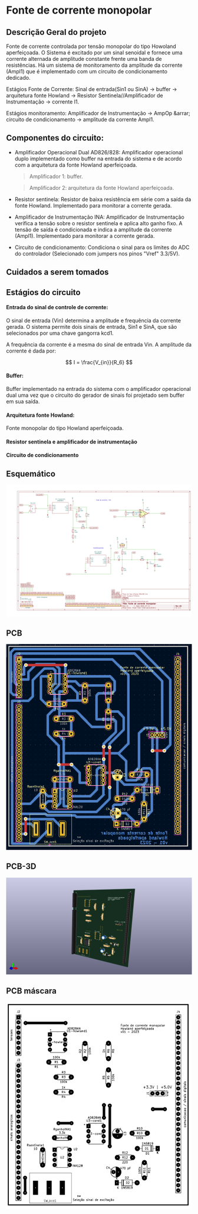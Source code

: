# Fonte de corrente monopolar

## Descrição Geral do projeto

Fonte de corrente controlada por tensão monopolar do tipo Howoland aperfeiçoada. O Sistema é excitado por um sinal senoidal e fornece uma corrente alternada de amplitude constante frente uma banda de resistências. Há um sistema de monitoramento da amplitude da corrente (Ampl1) que é implementado com um circuito de condicionamento dedicado.

Estágios Fonte de Corrente: Sinal de entrada(Sin1 ou SinA) &rarr; buffer &rarr; arquitetura fonte Howland &rarr; Resistor Sentinela//Amplificador de Instrumentação &rarr;  corrente I1.

Estágios monitoramento: Amplificador de Instrumentação &rarr; AmpOp &arrar; circuito de condicionamento &rarr; amplitude da corrente Ampl1.

## Componentes do circuito:

- Amplificador Operacional Dual AD826/828: Amplificador operacional duplo implementado como buffer na entrada do sistema e de acordo com a arquitetura da fonte Howland aperfeiçoada.
	>Amplificador 1: buffer.
	
	>Amplificador 2: arquitetura da fonte Howland aperfeiçoada.
- Resistor sentinela: Resistor de baixa resistência em série com a saída da fonte Howland. Implementado para monitorar a corrente gerada.
- Amplificador de Instrumentação INA: Amplificador de Instrumentação verifica a tensão sobre o resistor sentinela e aplica alto ganho fixo. A tensão de saída é condicionada e indica a amplitude da corrente (Ampl1).  Implementado para monitorar a corrente gerada. 
- Circuito de condicionamento: Condiciona o sinal para os limites do ADC do controlador (Selecionado com jumpers nos pinos "Vref" 3.3/5V). 



## Cuidados a serem tomados


## Estágios do circuito

#### Entrada do sinal de controle de corrente:

O sinal de entrada (Vin) determina a amplitude e frequência da corrente gerada. O sistema permite dois sinais de entrada, Sin1 e SinA, que são selecionados por uma chave gangorra kcd1.

A frequência da corrente é a mesma do sinal de entrada Vin. A amplitude da corrente é dada por:

$$ I = \frac{V_{in}}{R_6} $$

#### Buffer:

Buffer implementado na entrada do sistema com o amplificador operacional dual uma vez que o circuito do gerador de sinais foi projetado sem buffer em sua saída.

#### Arquitetura fonte Howland:

Fonte monopolar do tipo Howland aperfeiçoada.

#### Resistor sentinela e amplificador de instrumentação

#### Circuito de condicionamento





## Esquemático

![Fonte de corrente howland aperfeiçoada monopolar - Kicad](https://github.com/Pinheirogustavo/PCB_projects/blob/main/KiCadProjects/Fonte_Corrente_Monopolar/prints/Fonte_corrente_monopolar_esquematico.png)

## PCB

![Fonte de corrente howland aperfeiçoada monopolar PCB - Kicad](https://github.com/Pinheirogustavo/PCB_projects/blob/main/KiCadProjects/Fonte_Corrente_Monopolar/prints/Fonte_corrente_monopolar_esquematico_PCB.png)

## PCB-3D

![Fonte de corrente howland aperfeiçoada monopolar - PCB 3D Kicad](https://github.com/Pinheirogustavo/PCB_projects/blob/main/KiCadProjects/Fonte_Corrente_Monopolar/prints/Fonte_corrente_mono_3D.png)

## PCB máscara

![Fonte de corrente howland aperfeiçoada monopolar - PCB máscara Kicad](https://github.com/Pinheirogustavo/PCB_projects/blob/main/KiCadProjects/Fonte_Corrente_Monopolar/prints/print_legenda.png)

